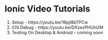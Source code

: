 # Ionic Video Tutorials

<ol>
  <li>Setup - https://youtu.be/16pjl8bTPCw</li>
  <li>iOS Debug - https://youtu.be/DXzezPHUhUM</li>
  <li>Testing On Desktop & Android - coming soon</li>
<ol>

